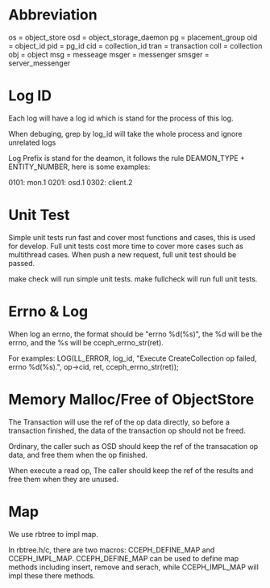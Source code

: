 # Abbreviation #

os     = object_store
osd    = object_storage_daemon
pg     = placement_group
oid    = object_id
pid    = pg_id
cid    = collection_id
tran   = transaction
coll   = collection
obj    = object
msg    = messeage
msger  = messenger
smsger = server_messenger

# Log ID #

Each log will have a log id which is stand for the process of this log.

When debuging, grep by log_id will take the whole process and ignore unrelated logs

Log Prefix is stand for the deamon, it follows the rule DEAMON_TYPE + ENTITY_NUMBER, here is some examples:

0101: mon.1
0201: osd.1
0302: client.2

# Unit Test #

Simple unit tests run fast and cover most functions and cases, this is used for develop.
Full unit tests cost more time to cover more cases such as multithread cases. When push a new request, full unit test should be passed.

make check will run simple unit tests.
make fullcheck will run full unit tests.

# Errno & Log #

When log an errno, the format should be "errno %d(%s)", the %d will be the errno, and the %s will be cceph_errno_str(ret).

For examples:
    LOG(LL_ERROR, log_id, "Execute CreateCollection op failed, errno %d(%s).",
            op->cid, ret, cceph_errno_str(ret));

# Memory Malloc/Free of ObjectStore #

The Transaction will use the ref of the op data directly, so before a transaction finished, the data of the transaction op should not be freed.

Ordinary, the caller such as OSD should keep the ref of the transacation op data, and free them when the op finished.

When execute a read op, The caller should keep the ref of the results and free them when they are unused.

# Map #
We use rbtree to impl map.

In rbtree.h/c, there are two macros: CCEPH_DEFINE_MAP and CCEPH_IMPL_MAP. CCEPH_DEFINE_MAP can be used to define map methods including insert, remove and serach, while CCEPH_IMPL_MAP will impl these there methods.


